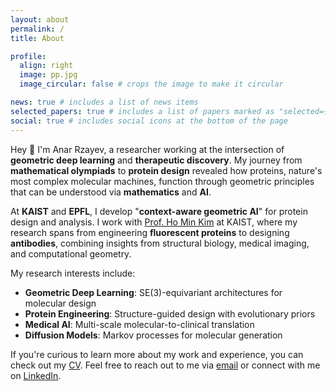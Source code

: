 ```yaml
---
layout: about
permalink: /
title: About

profile:
  align: right
  image: pp.jpg
  image_circular: false # crops the image to make it circular

news: true # includes a list of news items
selected_papers: true # includes a list of papers marked as "selected={true}"
social: true # includes social icons at the bottom of the page
---
```


Hey 👋 I'm Anar Rzayev, a researcher working at the intersection of **geometric deep learning** and **therapeutic discovery**. My journey from **mathematical olympiads** to **protein design** revealed how proteins, nature's most complex molecular machines, function through geometric principles that can be understood via **mathematics** and **AI**.

At **KAIST** and **EPFL**, I develop "**context-aware geometric AI**" for protein design and analysis. I work with [Prof. Ho Min Kim](https://pure.kaist.ac.kr/en/persons/ho-min-kim) at KAIST, where my research spans from engineering **fluorescent proteins** to designing **antibodies**, combining insights from structural biology, medical imaging, and computational geometry.

My research interests include:

- **Geometric Deep Learning**: SE(3)-equivariant architectures for molecular design
- **Protein Engineering**: Structure-guided design with evolutionary priors
- **Medical AI**: Multi-scale molecular-to-clinical translation
- **Diffusion Models**: Markov processes for molecular generation

If you're curious to learn more about my work and experience, you can check out my [CV](https://anar-rzayev.github.io/assets/pdf/CV.pdf). Feel free to reach out to me via [email](mailto:rzayev.anar1@kaist.ac.kr) or connect with me on [LinkedIn](https://linkedin.com/in/anar-rzayev).

